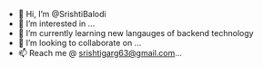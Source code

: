 - 👋 Hi, I’m @SrishtiBalodi
- 👀 I’m interested in ...
- 🌱 I’m currently learning new langauges of backend technology
- 💞️ I’m looking to collaborate on ...
- 📫 Reach me @ srishtigarg63@gmail.com...

<!---
SrishtiBalodi/SrishtiBalodi is a ✨ special ✨ repository because its `README.md` (this file) appears on your GitHub profile.
You can click the Preview link to take a look at your changes.
--->
